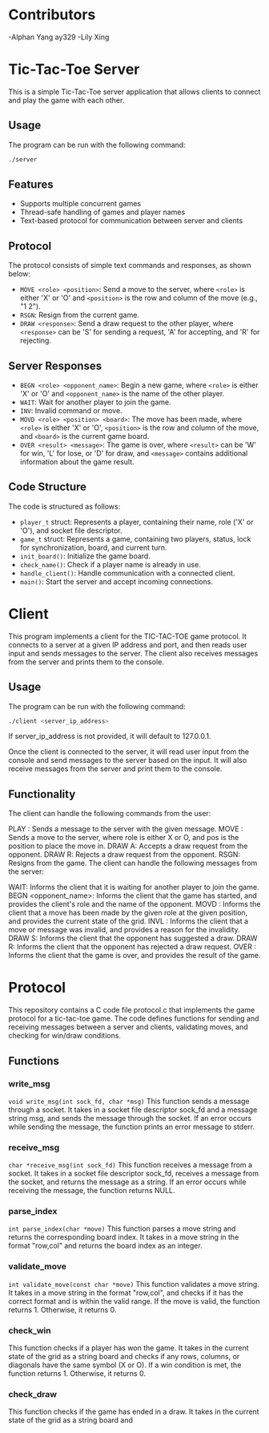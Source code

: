 # Contributors
-Alphan Yang ay329
-Lily Xing

# Tic-Tac-Toe Server

This is a simple Tic-Tac-Toe server application that allows clients to connect and play the game with each other.

## Usage

The program can be run with the following command:

```bash
./server
```

## Features

- Supports multiple concurrent games
- Thread-safe handling of games and player names
- Text-based protocol for communication between server and clients

## Protocol

The protocol consists of simple text commands and responses, as shown below:

- `MOVE <role> <position>`: Send a move to the server, where `<role>` is either 'X' or 'O' and `<position>` is the row and column of the move (e.g., "1 2").
- `RSGN`: Resign from the current game.
- `DRAW <response>`: Send a draw request to the other player, where `<response>` can be 'S' for sending a request, 'A' for accepting, and 'R' for rejecting.

## Server Responses

- `BEGN <role> <opponent_name>`: Begin a new game, where `<role>` is either 'X' or 'O' and `<opponent_name>` is the name of the other player.
- `WAIT`: Wait for another player to join the game.
- `INV`: Invalid command or move.
- `MOVD <role> <position> <board>`: The move has been made, where `<role>` is either 'X' or 'O', `<position>` is the row and column of the move, and `<board>` is the current game board.
- `OVER <result> <message>`: The game is over, where `<result>` can be 'W' for win, 'L' for lose, or 'D' for draw, and `<message>` contains additional information about the game result.

## Code Structure

The code is structured as follows:

- `player_t` struct: Represents a player, containing their name, role ('X' or 'O'), and socket file descriptor.
- `game_t` struct: Represents a game, containing two players, status, lock for synchronization, board, and current turn.
- `init_board()`: Initialize the game board.
- `check_name()`: Check if a player name is already in use.
- `handle_client()`: Handle communication with a connected client.
- `main()`: Start the server and accept incoming connections.

# Client

This program implements a client for the TIC-TAC-TOE game protocol. It connects to a server at a given IP address and port, and then reads user input and sends messages to the server. The client also receives messages from the server and prints them to the console.

## Usage

The program can be run with the following command:

```bash
./client <server_ip_address>
```
If server_ip_address is not provided, it will default to 127.0.0.1.

Once the client is connected to the server, it will read user input from the console and send messages to the server based on the input. It will also receive messages from the server and print them to the console.

## Functionality
The client can handle the following commands from the user:

PLAY <message>: Sends a message to the server with the given message.
MOVE <role> <pos>: Sends a move to the server, where role is either X or O, and pos is the position to place the move in.
DRAW A: Accepts a draw request from the opponent.
DRAW R: Rejects a draw request from the opponent.
RSGN: Resigns from the game.
The client can handle the following messages from the server:

WAIT: Informs the client that it is waiting for another player to join the game.
BEGN <role> <opponent_name>: Informs the client that the game has started, and provides the client's role and the name of the opponent.
MOVD <role> <pos> <grid>: Informs the client that a move has been made by the given role at the given position, and provides the current state of the grid.
INVL <reason>: Informs the client that a move or message was invalid, and provides a reason for the invalidity.
DRAW S: Informs the client that the opponent has suggested a draw.
DRAW R: Informs the client that the opponent has rejected a draw request.
OVER <result>: Informs the client that the game is over, and provides the result of the game.

# Protocol

This repository contains a C code file protocol.c that implements the game protocol for a tic-tac-toe game. The code defines functions for sending and receiving messages between a server and clients, validating moves, and checking for win/draw conditions.

## Functions

### write_msg
```void write_msg(int sock_fd, char *msg)```
This function sends a message through a socket. It takes in a socket file descriptor sock_fd and a message string msg, and sends the message through the socket. If an error occurs while sending the message, the function prints an error message to stderr.

### receive_msg
```char *receive_msg(int sock_fd)```
This function receives a message from a socket. It takes in a socket file descriptor sock_fd, receives a message from the socket, and returns the message as a string. If an error occurs while receiving the message, the function returns NULL.

### parse_index
```int parse_index(char *move)```
This function parses a move string and returns the corresponding board index. It takes in a move string in the format "row,col" and returns the board index as an integer.

### validate_move
```int validate_move(const char *move)```
This function validates a move string. It takes in a move string in the format "row,col", and checks if it has the correct format and is within the valid range. If the move is valid, the function returns 1. Otherwise, it returns 0.

### check_win
This function checks if a player has won the game. It takes in the current state of the grid as a string board and checks if any rows, columns, or diagonals have the same symbol (X or O). If a win condition is met, the function returns 1. Otherwise, it returns 0.

### check_draw
This function checks if the game has ended in a draw. It takes in the current state of the grid as a string board and

